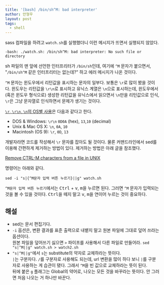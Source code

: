 ```yaml
---
title: '[bash] /bin/sh^M: bad interpreter'
author: 안형우
layout: post
tags:
  - shell
---
```


sass 컴파일을 하려고 `watch.sh`를 실행했더니 이런 메시지가 뜨면서 실행되지 않았다.

    -bash: ./watch.sh: /bin/sh^M: bad interpreter: No such file or directory

sh 파일의 맨 앞에 선언한 인터프리터가 `/bin/sh`인데, 여기에 `^M` 문자가 붙으면서, "`/bin/sh^M` 같은 인터프리터는 없는데?" 하고 에러 메시지가 나온 것이다.

`^M` 문자는 윈도우에서 리턴값을 표시하는 문자의 일부다. 보통은 `\r`로 많이 봤을 것이다. 윈도우는 리턴값을 `\r\n`로 표시하고 유닉스 계열은 `\n`으로 표시하는데, 윈도우에서 (혹은 윈도우 형식으로) 생성한 리턴값을 유닉스에서 읽으면서 `\n`만을 리턴값으로 인식, `\r`은 그냥 문자열로 인식하면서 문제가 생기는 것이다. 

[`\r`, `\r\n`, `\n`의 OS별 사용](http://stackoverflow.com/a/13295575)은 다음과 같다고 한다.

- DOS & Windows: `\r\n` `0D0A` (hex), `13`,`10` (decimal)
- Unix & Mac OS X: `\n`, `0A`, `10`
- Macintosh (OS 9): `\r`, `0D`, `13`

개발자라면 코드를 작성해서 `\r` 문자를 잡아도 될 것이다. 물론 커맨드라인에서 sed를 이용해 간편하게 제거하는 방법이 있다. 제거하는 방법은 아래 글을 참조했다.

[Remove CTRL-M characters from a file in UNIX](http://its.ucsc.edu/unix-timeshare/tutorials/clean-ctrl-m.html)

명령어는 아래와 같다.

    sed -i "s|{^M문자 입력 버튼 누르기}||g" watch.sh
    
`^M문자 입력 버튼 누르기`에서는 <kbd>Ctrl</kbd> + <kbd>v</kbd>, <kbd>m</kbd>을 누르면 된다. 그러면 `^M` 문자가 입력되는 것을 볼 수 있을 것이다. <kbd>Ctrl</kbd>을 떼지 말고 <kbd>v</kbd>, <kbd>m</kbd>을 연이어 누르는 것이 중요하다.

## 해설

- sed는 문서 편집기다. 
- `-i` 옵션은, 변환 결과를 표준 출력으로 내뱉지 말고 원본 파일에 그대로 덮어 쓰라는 옵션이다.   
   원본 파일을 덮어쓰기 싫으면 `>` 파이프를 사용해서 다른 파일로 만들어라. `sed "s|^M||g" watch.sh > watch2.sh`
- `"s|^M||g"`에서 `s`는 substitute의 약자로 교체하라는 뜻이다.  
   `|`는 구분자다. `/`를 구분자로 사용해도 되는데, url 변환을 많이 하다 보니 `|`를 구분자로 사용하는 게 습관이 됐다. 그래서 `^M`을 빈 값으로 교체하라는 뜻이 된다.  
   뒤에 붙은 `g` 플래그는 Global의 약어로, 나오는 모든 것을 바꾸라는 뜻이다. 안 그러면 처음 나오는 거 하나만 바꾼다.
   

